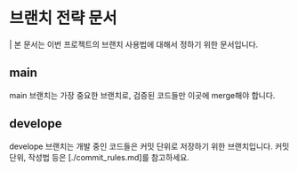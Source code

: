 # 브랜치 전략 문서
| 본 문서는 이번 프로젝트의 브랜치 사용법에 대해서 정하기 위한 문서입니다.

## main

main 브랜치는 가장 중요한 브랜치로, 검증된 코드들만 이곳에 merge해야 합니다.

## develope

develope 브랜치는 개발 중인 코드들은 커밋 단위로 저장하기 위한 브랜치입니다.
커밋 단위, 작성법 등은 [./commit_rules.md]를 참고하세요.